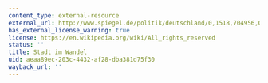 ```yaml
---
content_type: external-resource
external_url: http://www.spiegel.de/politik/deutschland/0,1518,704956,00.html
has_external_license_warning: true
license: https://en.wikipedia.org/wiki/All_rights_reserved
status: ''
title: Stadt im Wandel
uid: aeaa89ec-203c-4432-af28-dba381d75f30
wayback_url: ''
---
```

